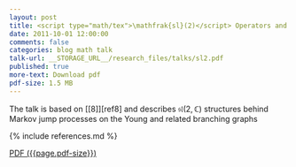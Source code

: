 ```yaml
---
layout: post
title: <script type="math/tex">\mathfrak{sl}(2)</script> Operators and Markov Dynamics on Branching Graphs
date: 2011-10-01 12:00:00
comments: false
categories: blog math talk
talk-url: __STORAGE_URL__/research_files/talks/sl2.pdf
published: true
more-text: Download pdf
pdf-size: 1.5 MB
---
```


The talk is based on [[8]][ref8] and describes $\mathfrak{sl}(2,\mathbb{C})$ structures behind Markov jump processes on the Young and related branching graphs

{% include references.md %}

<!--more-->

<a href="{{ page.talk-url | replace: '__STORAGE_URL__', site.storage_url}}" target="_blank">PDF ({{page.pdf-size}})</a>

